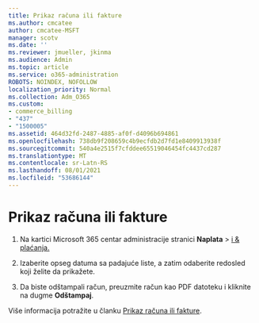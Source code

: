```yaml
---
title: Prikaz računa ili fakture
ms.author: cmcatee
author: cmcatee-MSFT
manager: scotv
ms.date: ''
ms.reviewer: jmueller, jkinma
ms.audience: Admin
ms.topic: article
ms.service: o365-administration
ROBOTS: NOINDEX, NOFOLLOW
localization_priority: Normal
ms.collection: Adm_O365
ms.custom:
- commerce_billing
- "437"
- "1500005"
ms.assetid: 464d32fd-2487-4885-af0f-d4096b694861
ms.openlocfilehash: 738db9f208659c4b9ecfdb2d7fd1e8409913938f
ms.sourcegitcommit: 540a4e2515f7cfddee65519046454fc4437cd287
ms.translationtype: MT
ms.contentlocale: sr-Latn-RS
ms.lasthandoff: 08/01/2021
ms.locfileid: "53686144"
---
```

# <a name="view-my-bill-or-invoice"></a>Prikaz računa ili fakture

1. Na kartici Microsoft 365 centar administracije stranici **Naplata** \> [i & plaćanja.](https://go.microsoft.com/fwlink/p/?linkid=848039)

2. Izaberite opseg datuma sa padajuće liste, a zatim odaberite redosled koji želite da prikažete.

3. Da biste odštampali račun, preuzmite račun kao PDF datoteku i kliknite na dugme **Odštampaj**.

Više informacija potražite u članku [Prikaz računa ili fakture](/microsoft-365/commerce/billing-and-payments/view-your-bill-or-invoice).
